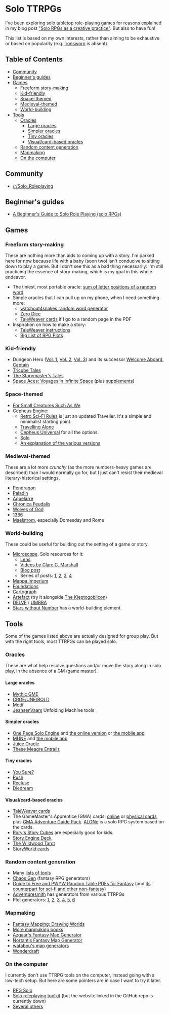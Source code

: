 <!-- omit in toc -->
# Solo TTRPGs

I've been exploring solo tabletop role-playing games for reasons explained in my blog post ["Solo RPGs as a creative practice"](https://fpsvogel.com/posts/2023/solo-rpgs-creative-practice). But also to have fun!

This list is based on my own interests, rather than aiming to be exhaustive or based on popularity (e.g. [Ironsworn](https://www.ironswornrpg.com) is absent).

<!-- omit in toc -->
## Table of Contents
- [Community](#community)
- [Beginner's guides](#beginners-guides)
- [Games](#games)
  - [Freeform story-making](#freeform-story-making)
  - [Kid-friendly](#kid-friendly)
  - [Space-themed](#space-themed)
  - [Medieval-themed](#medieval-themed)
  - [World-building](#world-building)
- [Tools](#tools)
  - [Oracles](#oracles)
    - [Large oracles](#large-oracles)
    - [Simpler oracles](#simpler-oracles)
    - [Tiny oracles](#tiny-oracles)
    - [Visual/card-based oracles](#visualcard-based-oracles)
  - [Random content generation](#random-content-generation)
  - [Mapmaking](#mapmaking)
  - [On the computer](#on-the-computer)

## Community

- [/r/Solo_Roleplaying](https://www.reddit.com/r/Solo_Roleplaying)

## Beginner's guides

- [A Beginner's Guide to Solo Role Playing (solo RPGs)](https://www.youtube.com/watch?v=iYHt1pdScK0)

## Games

### Freeform story-making

These are nothing more than aids to coming up with a story. I'm parked here for now because life with a baby (soon two) isn't conducive to sitting down to play a game. But I don't see this as a bad thing necessarily: I'm still practicing the essence of story-making, which is my goal in this whole endeavor.

- The tiniest, most portable oracle: [sum of letter positions of a random word](https://www.reddit.com/r/askmath/comments/18miau9/comment/ke4i7im/)
- Simple oracles that I can pull up on my phone, when I need something more:
  - [watchout4snakes random word generator](http://watchout4snakes.com/Random/RandomPhrase)
  - [Zero Dice](https://tangent-zero.com/zero_dice/zero_dice.htm)
  - [TaleWeaver cards](https://www.scribd.com/document/98415/TaleWeaver-Card-Deck) if I go to a random page in the PDF
- Inspiration on how to make a story:
  - [TaleWeaver instructions](https://www.scribd.com/document/98412/Tale-Weaver)
  - [Big List of RPG Plots](https://tvtropes.org/pmwiki/pmwiki.php/Literature/BigListOfRPGPlots)

### Kid-friendly

- Dungeon Hero ([Vol. 1](https://lonespelunker.itch.io/dungeon-hero), [Vol. 2](https://lonespelunker.itch.io/dungeon-hero-volume-2), [Vol. 3](https://lonespelunker.itch.io/dungeon-hero-volume-3-bump-in-the-night)) and its successor [Welcome Aboard, Captain](https://lonespelunker.itch.io/welcome-aboard-captain)
- [Tricube Tales](https://www.drivethrurpg.com/en/product/294202/tricube-tales)
- [The Storymaster's Tales](https://www.storymasterstales.com)
- [Space Aces: Voyages in Infinite Space](https://www.etsy.com/listing/1646603705/space-aces-voyages-in-infinite-space) (plus [supplements](https://p0rthos47.itch.io/))

### Space-themed

- [For Small Creatures Such As We](https://www.blackwellwriter.com/en-us/products/for-small-creatures-such-as-we)
- Cepheus Engine:
  - [Retro Sci-Fi Rules](https://www.drivethrurpg.com/en/product/456143/retro-sci-fi-rules) is just an updated Traveller. It's a simple and minimalist starting point.
  - [Travelling Alone](https://www.freelancetraveller.com/features/rules/alone.html)
  - [Cepheus Universal](https://www.drivethrurpg.com/en/product/469431/cepheus-universal) for all the options.
  - [Solo](https://www.drivethrurpg.com/en/product/207164/solo)
  - [An explanation of the various versions](https://www.reddit.com/r/rpg/comments/1efz4fg/comment/lfopl95/)

### Medieval-themed

These are a lot more *crunchy* (as the more numbers-heavy games are described) than I would normally go for, but I just can't resist their medieval literary-historical settings.

- [Pendragon](https://en.wikipedia.org/wiki/Pendragon_(role-playing_game))
- [Paladin](https://www.chaosium.com/paladin/)
- [Aquelarre](https://drivethrurpg.com/product/237059/Aquelarre)
- [Chronica Feudalis](https://chronicafeudalis.com/)
- [Wolves of God](https://drivethrurpg.com/product/308470/Wolves-of-God-Adventures-in-Dark-Ages-England)
- [1366](https://drivethrurpg.com/product/111240/1366-Second-Edition)
- [Maelstrom](https://drivethrurpg.com/publisher/667/arion-games/category/4422/maelstrom), especially Domesday and Rome

### World-building

These could be useful for building out the setting of a game or story.

- [Microscope](https://www.lamemage.com/microscope). Solo resources for it:
  - [Lens](https://docs.google.com/document/d/1isWrSPL417PN6eSCYQmxKnFxPXQUn9IjZW4W2xfToDc)
  - [Videos by Clare C. Marshall](https://www.youtube.com/watch?v=q4h9Yg1UWjY)
  - [Blog post](https://whyigame.wordpress.com/2018/01/14/solo-rp-microscope-rpg)
  - Series of posts: [1](https://web.archive.org/web/20170107021652/http://www.risusmonkey.com/2011/03/solo-gaming-on-long-flight.html), [2](https://web.archive.org/web/20160330173740/http://www.risusmonkey.com/2011/03/solo-gaming-in-flight-part-2-first-pass.html), [3](https://web.archive.org/web/20160330172817/http://www.risusmonkey.com/2011/03/solo-gaming-in-flight-part-3-making.html), [4](https://web.archive.org/web/20160330173127/http://www.risusmonkey.com/2011/03/solo-gaming-in-flight-part-4-making.html)
- [Mappa Imperium](https://nookrium.itch.io/mappa-imperium)
- [Foundations](https://leyline-press.itch.io/foundations-digital-edition-bundle)
- [Cartograph](https://the-ravensridge-press.itch.io/cartograph-atlas-edition)
- [Artefact](https://mouseholepress.itch.io/artefact) (try it alongside [The Kleptogoblicon](https://perchance.org/kleptogoblicon))
- [DELVE](https://www.blackwellwriter.com/en-us/products/delve-a-solo-map-drawing-game) / [UMBRA](https://www.blackwellwriter.com/en-us/products/umbra-a-game-of-final-frontiers)
- [Stars without Number](https://www.drivethrurpg.com/product/230009/Stars-Without-Number-Revised-Edition-Free-Version) has a world-building element.

## Tools

Some of the games listed above are actually designed for group play. But with the right tools, most TTRPGs can be played solo.

### Oracles

These are what help resolve questions and/or move the story along in solo play, in the absence of a GM (game master).

#### Large oracles

- [Mythic GME](https://www.drivethrurpg.com/product/422929/Mythic-Game-Master-Emulator-Second-Edition)
- [CRGE/UNE/BOLD](https://www.drivethrurpg.com/browse/pub/7251/Conjecture-Games)
- [Motif](https://www.drivethrurpg.com/browse/pub/7970/Thought-Punks/subcategory/22614_38729/Motif-Framework)
- [JeansenVaars](https://jeansenvaars.itch.io) Unfolding Machine tools

#### Simpler oracles

- [One Page Solo Engine](https://inflatablestudios.itch.io/one-page-solo-engine) and [the online version](https://inflatablestudios.itch.io/one-page-solo-engine-online) or [the mobile app](https://play.google.com/store/apps/details?id=dev.InflatableStudios.OnePageSoloEngine)
- [MUNE](https://forums.giantitp.com/showthread.php?567342-MUNE-a-GM-emulator) and [the mobile app](https://play.google.com/store/apps/details?id=com.toppinc.dnd.muneengine)
- [Juice Oracle](https://thunder9861.itch.io/juice-oracle)
- [These Meagre Entrails](https://mendercap.itch.io/these-meagre-entrails)

#### Tiny oracles

- [You Sure?](https://capacle.itch.io/you-sure)
- [Push](https://capacle.itch.io/push)
- [Recluse](https://gravenutterance.itch.io/recluse)
- [Diedream](https://alfredvalley.itch.io/diedream)

#### Visual/card-based oracles

- [TaleWeaver cards](https://www.scribd.com/document/98415/TaleWeaver-Card-Deck)
- The GameMaster's Apprentice (GMA) cards: [online]((https://jamesturneronline.net/game-masters-apprentice)) or [physical cards](https://www.drivethrurpg.com/product/125685/The-GameMasters-Apprentice-Base-Deck), plus [GMA Adventure Guide Pack](https://www.drivethrurpg.com/product/179835). [ALONe](https://www.drivethrurpg.com/product/168609) is a solo RPG system based on the cards.
- [Rory's Story Cubes](https://www.storycubes.com/en/) are especially good for kids.
- [Story Engine Deck](https://storyenginedeck.com)
- [The Wildwood Tarot](https://www.thewildwoodtarot.com)
- [StoryWorld cards](https://www.goodreads.com/series/68911-storyworld-create-a-story)

### Random content generation

- Many [lists of tools](https://www.reddit.com/r/rpg_generators/comments/142jvzk/30_days_of_rpg_generator_sites_full_list)
- [Chaos Gen](https://www.chaosgen.com/gen-tags/fantasy) (fantasy RPG generators)
- [Guide to Free and PWYW Random Table PDFs for Fantasy](https://www.randroll.com/guide-free-pdfs-fantasy) (and [its counterpart for sci-fi and other non-fantasy](https://www.randroll.com/guide-free-pdfs-futuristic/))
- [Adventuresmith](https://play.google.com/store/apps/details?id=org.steavesea.adventuresmith) has generators from various TTRPGs
- Plot generators: [1](https://www.herebetaverns.com/plot-hook-generator), [2](https://www.plot-generator.org.uk), [3](https://blog.reedsy.com/plot-generator/), [4](https://writingexercises.co.uk/plotgenerator.php), [5](https://donjon.bin.sh/fantasy/adventure/), [6](https://www.seventhsanctum.com/generate.php?Genname=storygen)

### Mapmaking

- [Fantasy Mapping: Drawing Worlds](https://fantasymapping.com/#FantasyMappingBook)
- [More mapmaking books](https://jaredblando.com/books)
- [Azgaar's Fantasy Map Generator](https://azgaar.github.io/Fantasy-Map-Generator)
- [Nortantis Fantasy Map Generator](https://jeheydorn.github.io/nortantis)
- [watabou's map generators](https://watabou.itch.io)
- [Wonderdraft](https://www.wonderdraft.net)

### On the computer

I currently don't use TTRPG tools on the computer, instead going with a low-tech setup. But here are some pointers are in case I want to try it later.

- [RPG Solo](https://www.rpgsolo.com/play.php)
- [Solo roleplaying toolkit](https://github.com/Tayruh/solo-roleplaying-toolkit) (but the website linked in the GitHub repo is currently down)
- [Several others](https://jvhouse.xyz/solo-rpg-setup/#playing-on-pc)

<!--

## Adjacent genres

### Gamebooks

See the paragraph on gamebooks at https://fpsvogel.com/posts/2023/why-make-a-text-based-game#trying-out-the-sub-genres

### Narrative/story-driven board games

#### Simple board games

https://boardgamegeek.com/boardgame/233312/stuffed-fables
https://boardgamegeek.com/boardgame/350948/familiar-tales
https://boardgamegeek.com/boardgame/351077/call-to-adventure-epic-origins
https://boardgamegeek.com/boardgame/326494/the-adventures-of-robin-hood
https://boardgamegeek.com/boardgame/358320/sleeping-gods-distant-skies
https://boardgamegeek.com/boardgame/234669/legacy-of-dragonholt
https://boardgamegeek.com/boardgame/285192/destinies
https://boardgamegeek.com/boardgame/281474/lands-of-galzyr
https://boardgamegeek.com/boardgame/293835/oltree
❌ too intense for now https://rpggeek.com/rpgitem/64016/fiasco
❌ reviews https://boardgamegeek.com/boardgame/245655/the-kings-dilemma
❌ reviews https://boardgamegeek.com/boardgame/124708/mice-and-mystics
❌ prohibitively expensive https://boardgamegeek.com/boardgame/254708/roll-player-adventures

#### Complex board games

https://raoulschaupp.itch.io/grimm-world-first-steps
https://rpggeek.com/boardgame/364733/grimm-world
https://boardgamegeek.com/boardgame/214484/hexplore-it-the-valley-of-the-dead-king
https://boardgamegeek.com/boardgame/121921/robinson-crusoe-adventures-on-the-cursed-island
https://boardgamegeek.com/boardgame/251661/oathsworn-into-the-deepwood
https://boardgamegeek.com/boardgame/281526/the-isofarian-guard
https://boardgamegeek.com/boardgame/360366/tainted-grail-kings-of-ruin
https://boardgamegeek.com/boardgame/286063/the-7th-citadel
https://boardgamegeek.com/boardgame/219650/arydia-the-paths-we-dare-tread
https://boardgamegeek.com/boardgame/169427/middara-unintentional-malum-act-1
https://boardgamegeek.com/boardgame/325494/iss-vanguard
https://boardgamegeek.com/boardgame/188920/this-war-of-mine-the-board-game
https://boardgamegeek.com/boardgame/167355/nemesis
https://boardgamegeek.com/boardgame/328866/my-fathers-work
https://boardgamegeek.com/boardgame/280794/etherfields
https://boardgamegeek.com/boardgame/15987/arkham-horror
https://boardgamegeek.com/boardgame/291572/oath

-->